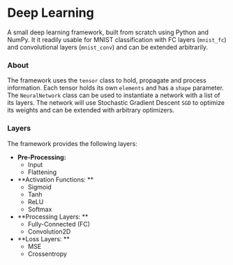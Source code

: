 # Deep Learning
A small deep learning framework, built from scratch using Python and NumPy. It it readily usable for MNIST classification with FC layers (`mnist_fc`) and convolutional layers (`mnist_conv`) and can be extended arbitrarily. 

### About
The framework uses the `tensor` class to hold, propagate and process information. Each tensor holds its own `elements` and has a `shape` parameter. The `NeuralNetwork` class can be used to instantiate a network with a list of its layers. The network will use Stochastic Gradient Descent `SGD` to optimize its weights and can be extended with arbitrary optimizers. 

### Layers 
The framework provides the following layers: 
* **Pre-Processing:** 
  * Input
  * Flattening 
* **Activation Functions: **
  * Sigmoid 
  * Tanh
  * ReLU
  * Softmax
* **Processing Layers: **
  * Fully-Connected (FC)
  * Convolution2D 
* **Loss Layers: **
  * MSE 
  * Crossentropy

